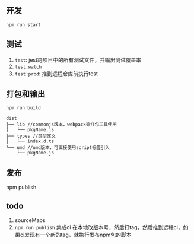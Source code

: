 ## 开发
`npm run start`

## 测试
1. `test`: jest跑项目中的所有测试文件，并输出测试覆盖率
2. `test:watch`
3. `test:prod`: 推到远程仓库前执行test


## 打包和输出
`npm run build`
```
dist
├── lib //commonjs版本，webpack等打包工具使用
│   └── pkgName.js
├── types //类型定义
│   └── index.d.ts
└── umd //umd版本，可直接使用script标签引入
    └── pkgName.js
```

## 发布
npm publish

## todo
1. sourceMaps
2. `npm run publish` 集成ci
在本地改版本号，然后打tag，然后推到远程ci，如果ci发现有一个新的tag，就执行发布npm包的脚本

<!-- release -->


